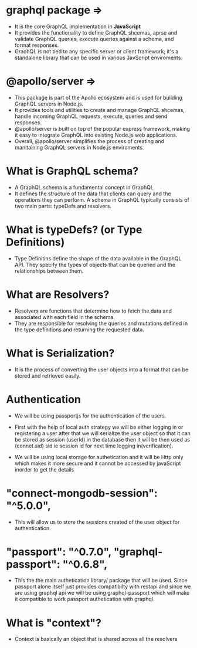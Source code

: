 # graphql package =>
- It is the core GraphQL implementation in **JavaScript**
- It provides the functionality to define GraphQL shcemas, aprse and validate GraphQL queries, execute queries against a schema, and format responses.
- GraohQL is not tied to any specific server or client framework; it's a standalone library that can be used in various JavScript enviroments.

#  @apollo/server =>
- This package is part of the Apollo ecosystem and is used for building GraphQL servers in Node.js.
- It provides tools and utilities to create and manage GraphQL shcemas, handle incoming GraphQL requests, execute, queries and send responses.
- @apollo/server is built on top of the popular express framework, making it easy to integrate GraphQL into existing Node.js web applications.
- Overall, @apollo/server simplifies the process of creating and manitaining GraphQL servers in Node.js enviroments.

# What is GraphQL schema?
- A GraphQL schema is a fundamental concept in GraphQL
- It defines the structure of the data that clients can query and the operations they can perform. A schema in GraphQL typically consists of two main parts: typeDefs and resolvers.

# What is typeDefs? (or Type Definitions)
- Type Definitins define the shape of the data available in the GraphQL API. They specify the types of objects that can be queried and the relationships between them.

# What are Resolvers?
- Resolvers are functions that determine how to fetch the data and associated with each field in the schema.
- They are responsible for resolving the queries and mutations defined in the type definitions and returning the requested data.

# What is Serialization?
- It is the process of converting the user objects into a format that can be stored and retrieved easily.

# Authentication
- We will be using passportjs for the authentication of the users.
- First with the help of local auth strategy we will be either logging in or registering a user after that we will serialize the user object so that it can be stored as session (userId) in the database then it will be then used as (connet.sid) sid ie session id for next time logging in(verification).

- We will be using local storage for authetication and it will be Http only which makes it more secure and it cannot be accessed by javaScript inorder to get the details   


# "connect-mongodb-session": "^5.0.0",
- This will allow us to store the sessions created of the user object for authentication.

# "passport": "^0.7.0", "graphql-passport": "^0.6.8",
- This the the main authetication library/ package that will be used. Since passport alone itself just provides compatibilty with restapi and since we are using graphql api we will be using graphql-passport which will make it compatible to work passport authetication with graphql.

# What is "context"?
- Context is basically an object that is shared across all the resolvers    